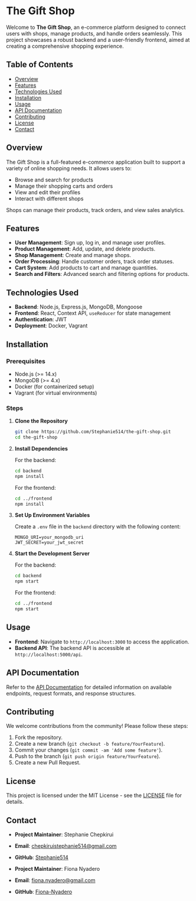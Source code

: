 # **The Gift Shop**

Welcome to **The Gift Shop**, an e-commerce platform designed to connect users with shops, manage products, and handle orders seamlessly. This project showcases a robust backend and a user-friendly frontend, aimed at creating a comprehensive shopping experience.

## **Table of Contents**

- [Overview](#overview)
- [Features](#features)
- [Technologies Used](#technologies-used)
- [Installation](#installation)
- [Usage](#usage)
- [API Documentation](#api-documentation)
- [Contributing](#contributing)
- [License](#license)
- [Contact](#contact)

## **Overview**

The Gift Shop is a full-featured e-commerce application built to support a variety of online shopping needs. It allows users to:

- Browse and search for products
- Manage their shopping carts and orders
- View and edit their profiles
- Interact with different shops

Shops can manage their products, track orders, and view sales analytics.

## **Features**

- **User Management**: Sign up, log in, and manage user profiles.
- **Product Management**: Add, update, and delete products.
- **Shop Management**: Create and manage shops.
- **Order Processing**: Handle customer orders, track order statuses.
- **Cart System**: Add products to cart and manage quantities.
- **Search and Filters**: Advanced search and filtering options for products.

## **Technologies Used**

- **Backend**: Node.js, Express.js, MongoDB, Mongoose
- **Frontend**: React, Context API, `useReducer` for state management
- **Authentication**: JWT
- **Deployment**: Docker, Vagrant

## **Installation**

### **Prerequisites**

- Node.js (>= 14.x)
- MongoDB (>= 4.x)
- Docker (for containerized setup)
- Vagrant (for virtual environments)

### **Steps**

1. **Clone the Repository**

    ```bash
    git clone https://github.com/Stephanie514/the-gift-shop.git
    cd the-gift-shop
    ```

2. **Install Dependencies**

    For the backend:

    ```bash
    cd backend
    npm install
    ```

    For the frontend:

    ```bash
    cd ../frontend
    npm install
    ```

3. **Set Up Environment Variables**

    Create a `.env` file in the `backend` directory with the following content:

    ```
    MONGO_URI=your_mongodb_uri
    JWT_SECRET=your_jwt_secret
    ```

4. **Start the Development Server**

    For the backend:

    ```bash
    cd backend
    npm start
    ```

    For the frontend:

    ```bash
    cd ../frontend
    npm start
    ```

## **Usage**

- **Frontend**: Navigate to `http://localhost:3000` to access the application.
- **Backend API**: The backend API is accessible at `http://localhost:5000/api`.

## **API Documentation**

Refer to the [API Documentation](docs/API.md) for detailed information on available endpoints, request formats, and response structures.

## **Contributing**

We welcome contributions from the community! Please follow these steps:

1. Fork the repository.
2. Create a new branch (`git checkout -b feature/YourFeature`).
3. Commit your changes (`git commit -am 'Add some feature'`).
4. Push to the branch (`git push origin feature/YourFeature`).
5. Create a new Pull Request.

## **License**

This project is licensed under the MIT License - see the [LICENSE](LICENSE) file for details.

## **Contact**

- **Project Maintainer**: Stephanie Chepkirui
- **Email**: chepkiruistephanie514@gmail.com
- **GitHub**: [Stephanie514](https://github.com/Stephanie514)

- **Project Maintainer**: Fiona Nyadero
- **Email**: fiona.nyadero@gmail.com
- **GitHub**: [Fiona-Nyadero](https://github.com/Fiona-Nyadero)



